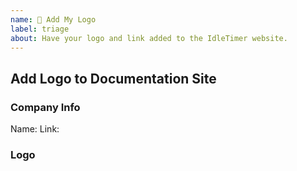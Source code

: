 ```yaml
---
name: 🎨 Add My Logo
label: triage
about: Have your logo and link added to the IdleTimer website.
---
```


## Add Logo to Documentation Site

### Company Info

Name: <!-- Put the name of your company here. -->
Link: <!-- Put the link to your website here. -->

### Logo

<!-- Upload your logo here.  Your logo should be exactly 100px high. -->
